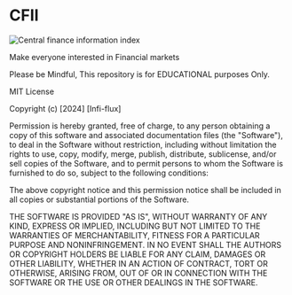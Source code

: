 # CFII

![Central finance information index](https://github.com/Infi-boy/CFII/assets/155448161/69d6e72b-a35d-46ee-ab1f-1771d936b138)


Make everyone interested in Financial markets

Please be Mindful, This repository is for EDUCATIONAL purposes Only.

MIT License

Copyright (c) [2024] [Infi-flux]

Permission is hereby granted, free of charge, to any person obtaining a copy
of this software and associated documentation files (the "Software"), to deal
in the Software without restriction, including without limitation the rights
to use, copy, modify, merge, publish, distribute, sublicense, and/or sell
copies of the Software, and to permit persons to whom the Software is
furnished to do so, subject to the following conditions:

The above copyright notice and this permission notice shall be included in all
copies or substantial portions of the Software.

THE SOFTWARE IS PROVIDED "AS IS", WITHOUT WARRANTY OF ANY KIND, EXPRESS OR
IMPLIED, INCLUDING BUT NOT LIMITED TO THE WARRANTIES OF MERCHANTABILITY,
FITNESS FOR A PARTICULAR PURPOSE AND NONINFRINGEMENT. IN NO EVENT SHALL THE
AUTHORS OR COPYRIGHT HOLDERS BE LIABLE FOR ANY CLAIM, DAMAGES OR OTHER
LIABILITY, WHETHER IN AN ACTION OF CONTRACT, TORT OR OTHERWISE, ARISING FROM,
OUT OF OR IN CONNECTION WITH THE SOFTWARE OR THE USE OR OTHER DEALINGS IN THE
SOFTWARE.
